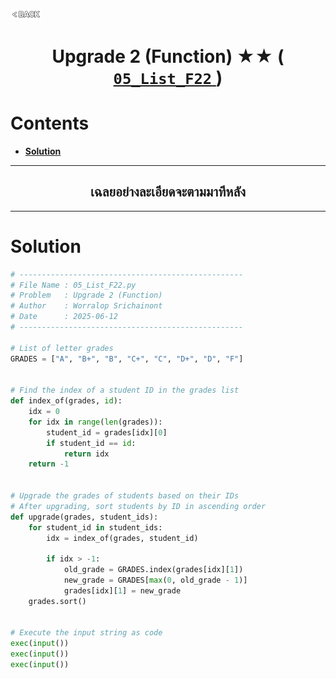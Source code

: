 <p align="left">
  <a href="../README.md">
    <img src="../../Z99-OTHERS/00-common/00-back.png" style="width:10%">
  </a>
</p>

<div align="center">
  <h1>
    Upgrade 2 (Function) ★★ (
      <a href="https://drive.google.com/file/d/1xpFZCr1TpqaLzLu_44UAiL62cVE5i7t-/view?usp=drive_link">
        <code>05_List_F22</code>
      </a>
    )
  </h1>
</div>

# Contents

-   [**Solution**](#solution)

---

<div align="center">
  <h2>เฉลยอย่างละเอียดจะตามมาทีหลัง</h2>
</div>

---

# Solution

```python
# --------------------------------------------------
# File Name : 05_List_F22.py
# Problem   : Upgrade 2 (Function)
# Author    : Worralop Srichainont
# Date      : 2025-06-12
# --------------------------------------------------

# List of letter grades
GRADES = ["A", "B+", "B", "C+", "C", "D+", "D", "F"]


# Find the index of a student ID in the grades list
def index_of(grades, id):
    idx = 0
    for idx in range(len(grades)):
        student_id = grades[idx][0]
        if student_id == id:
            return idx
    return -1


# Upgrade the grades of students based on their IDs
# After upgrading, sort students by ID in ascending order
def upgrade(grades, student_ids):
    for student_id in student_ids:
        idx = index_of(grades, student_id)

        if idx > -1:
            old_grade = GRADES.index(grades[idx][1])
            new_grade = GRADES[max(0, old_grade - 1)]
            grades[idx][1] = new_grade
    grades.sort()


# Execute the input string as code
exec(input())
exec(input())
exec(input())
```
